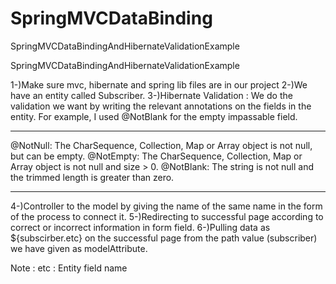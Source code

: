 # SpringMVCDataBinding
 SpringMVCDataBindingAndHibernateValidationExample
 
 
 
 
 
 
 
 SpringMVCDataBindingAndHibernateValidationExample
 
 1-)Make sure mvc, hibernate and spring lib files are in our project
 2-)We have an entity called Subscriber.
 3-)Hibernate Validation : We do the validation we want by writing the relevant annotations on the fields in the entity.
 For example, I used @NotBlank for the empty impassable field.
 
 ---------------------------------------------------------------------
 
 @NotNull: The CharSequence, Collection, Map or Array object is not null, but can be empty.
 @NotEmpty: The CharSequence, Collection, Map or Array object is not null and size > 0.
 @NotBlank: The string is not null and the trimmed length is greater than zero.
 
 ---------------------------------------------------------------------
 
 4-)Controller to the model by giving the name of the same name in the form of the process to connect it.
 5-)Redirecting to successful page according to correct or incorrect information in form field.
 6-)Pulling data as  ${subscirber.etc} on the successful page from the path value (subscriber) we have given as modelAttribute.
 
 Note : 
 etc : Entity field name 
